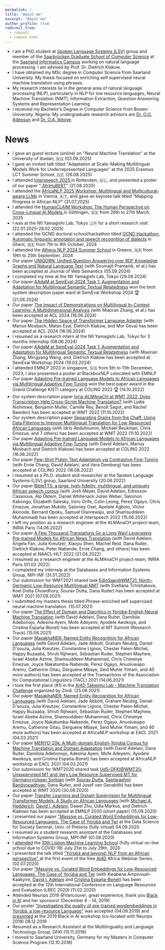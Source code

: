 ```yaml
---
permalink: /
title: "About me"
excerpt: "About me"
author_profile: true
redirect_from: 
  - /about/
  - /about.html
---
```

* I am a PhD student at <a href="https://www.lsv.uni-saarland.de/">Spoken Language Systems (LSV)</a> group and member of the <a href="https://www.graduateschool-computerscience.de/">Saarbrücken Graduate School of Computer Science</a> at the  <a href="https://saarland-informatics-campus.de/en/">Saarland Informatics Campus</a> working on natural language processing. I am advised by Prof. Dr. Dietrich Klakow. 
* I have obtained my MSc degree in Computer Science from Saarland University. My thesis focused on enriching self supervised neural machine translation using phrases.
* My research interests lie in the general area of natural language processing (NLP), particularly in NLP for low resource languages, Neural Machine Translation (NMT), Information Extraction, Question Answering Systems and Representation Learning.
* I received my Bachelor’s Degree in Computer Science from Bowen University, Nigeria. My undergraduate research advisors are <a href="https://www.researchgate.net/profile/Olajide-Adeosun">Dr. O.O. Adeosun</a> and <a href="https://scholar.google.com/citations?user=_SJ0QOoAAAAJ&hl=en">Dr. O.A. Ibitoye</a>.

News
======
* I gave an guest lecture (online) on "Neural Machine Translation" at the University of Ibadan, 🇳🇬 (03.09.2025) 
* I gave an invited talk titled "Adaptation at Scale: Making Multilingual Models Work for Underrepresented Languages" at the 2025 Erasmus LCT Summer School, 🇩🇪 (26.08.2025) 
* I attended <a href="https://sites.google.com/view/africanlp2025/home"> Interspeech 2025 </a> in Rotterdam, 🇳🇱, and presented a poster of our paper "<a href="https://www.isca-archive.org/interspeech_2025/alabi25_interspeech.html"> AfriHuBERT</a>" (21.08.2025)
* I attended the  <a href="https://sites.google.com/view/africanlp2025/home">AfricaNLP 2025 Workshop: Multilingual and Multicultural-aware LLMs</a> in Vienna, 🇦🇹, and gave an keynote talk titled "Mapping Progress in African NLP" (31.07.2025)
* I attended the  <a href="https://clap-lab.github.io/workshop.html"> HumanCLAIM Workshop: The Human Perspective on Cross-Lingual AI Models </a> in Göttingen, 🇩🇪 from  26th to 27th March, 2025
* I was at the NII Yamagishi Lab, Tokyo 🇯🇵 for a short research visit (22.01.2025-28.02.2025)
* I attended the GCND doctoral school/hackathon titled <a href="https://www.gcnd.ugent.be/en/gcnd-hackathon/">GCND Hackathon: Automatic linguistic annotation and speech recognition of dialects</a> in Ghent, 🇧🇪 from  7th to 9th October, 2024
* I attended the <a href="https://athnlp.github.io/2024/index.html">Athens NLP 2024 Summer School</a> in Greece, 🇬🇷 from  19th to 25th September, 2024
* Our paper <a href="https://www.sciencedirect.com/science/article/pii/S1570826824000192">UNIQORN: Unified Question Answering over RDF Knowledge Graphs and Natural Language Text</a> (with Soumajit Pramanik, et al.) has been accepted at Journal of Web Semantics (05.09.2024)
* I completed my time at the NII Yamagishi Lab, Tokyo (29.08.2024)
* Our paper <a href="https://aclanthology.org/2024.semeval-1.114.pdf">AAdaM at SemEval-2024 Task 1: Augmentation and Adaptation for Multilingual Semantic Textual Relatedness</a> won the best system description paper ward at SemEval Workshop 2024 🏆 (21.06.2024)
* Our paper <a href="https://aclanthology.org/2024.findings-acl.438.pdf">The Impact of Demonstrations on Multilingual In-Context Learning: A Multidimensional Analysis</a> (with Miaoran Zhang, et al.) has been accepted at ACL 2024 (16.06.2024)
* Our paper <a href="https://aclanthology.org/2024.semeval-1.114.pdf">The Hidden Space of Transformer Language Adapter</a> (with Marius Mosbach, Matan Eyal, Dietrich Klakow, and Mor Geva) has been accepted at ACL 2024 (16.06.2024)
* I resumed as a research intern at the NII Yamagishi Lab, Tokyo for 3 months internship (08.06.2024)
* Our paper <a href="https://aclanthology.org/2024.semeval-1.114.pdf">AAdaM at SemEval-2024 Task 1: Augmentation and Adaptation for Multilingual Semantic Textual Relatedness</a> (with Miaoran Zhang, Mingyang Wang, and, Dietrich Klakow has been accepted at SemEval Workshop 2024 (19.03.2024)
* I attended EMNLP 2023 in singapore, 🇸🇬 from  5th to 11th December, 2023, I also presented a poster at BlackboxNLP colocated with EMNLP
* Our paper <a href="https://aclanthology.org/2022.coling-1.382.pdf">Adapting Pre-trained Language Models to African Languages via Multilingual Adaptive Fine-Tuning</a> won the best paper award in the Grand Challenge KISTI category at COLING 2022 🏆 (14.10.2022) 
* Our system description paper <a href="">Inria-ALMAnaCH at WMT 2022: Does Transcription Help Cross-Script Machine Translation?</a> (with Lydia Nishimwe, Benjamin Muller, Camille Rey, Benoît Sagot, and Rachel Bawden) has been accepted at WMT 2022 (11.10.2022)
* Our system description paper <a href="https://arxiv.org/pdf/2210.10692.pdf">Separating Grains from the Chaff: Using Data Filtering to Improve Multilingual Translation for Low-Resourced African Languages</a> (with Idris Abdulmumin, Michael Beukman, Chris Emezue, and 7 others) has been accepted at WMT 2022 (11.10.2022)
* Our paper <a href="https://aclanthology.org/2022.coling-1.382.pdf">Adapting Pre-trained Language Models to African Languages via Multilingual Adaptive Fine-Tuning</a> (with David Adelani, Marius Mosbach and Dietrich Klakow) has been accepted at COLING 2022 (16.08.2022)
* Our paper <a href="https://aclanthology.org/2022.coling-1.377.pdf">Few-Shot Pidgin Text Adaptation via Contrastive Fine-Tuning</a> (with Ernie Chang, David Adelani, and Vera Demberg) has been accepted at COLING 2022 (16.08.2022)
* I resumed as a Ph.D. student and researcher at the Spoken Language Systems (LSV) group, Saarland University (20.06.2022)
* Our paper <a href="https://arxiv.org/abs/2207.03546">BibleTTS: a large, high-fidelity, multilingual, and uniquely African speech corpus</a> (with Josh Meyer, David Adelani, Edresson Casanova, Alp Öktem, Daniel Whitenack Julian Weber, Salomon Kabongo, Elizabeth Salesky, Iroro Orife, Colin Leong, Perez Ogayo, Chris Emezue, Jonathan Mukiibi, Salomey Osei, Apelete Agbolo, Victor Akinode, Bernard Opoku, Samuel Olanrewaju, and Shamsuddeen Muhammad) has been accepted at Interspeech 2022 (15.06.2022)
* I left my position as a research engineer at the ALMAnaCH project-team, INRIA Paris (14.06.2022)
* Our paper <a href="https://aclanthology.org/2022.naacl-main.223/">A Few Thousand Translations Go a Long Way! Leveraging Pre-trained Models for African News Translation</a> (with David Adelani, Angela Fan, Julia Kreutzer, Xiaoyu Shen, Machel Reid, Dana Ruiter, Dietrich Klakow, Peter Nabende, Ernie Chang, and others) has been accepted at NAACL-HLT 2022 (21.04.2022)
* I resumed as a research engineer at the ALMAnaCH project-team, INRIA Paris (01.02.2022)
* I completed my internsip at the Databases and Information Systems Group, MPI-INF (31.01.2022)
* Our submission for WMT2021 shared task <a href="https://aclanthology.org/2021.wmt-1.44/">EdinSaar@WMT21: North-Germanic Low-Resource Multilingual NMT</a> (with Svetlana Tchistiakova, Koel Dutta Chowdhury, Sourav Dutta, Dana Ruiter) has been accepted at WMT 2021 (07.09.2021)
* I submitted my masters thesis titled Phrase-enriched self supervised neural machine translation. (15.07.2021)
* Our paper <a href="https://aclanthology.org/2021.mtsummit-research.6/">The Effect of Domain and Diacritics in Yorùbá-English Neural Machine Translation</a> (with David Adelani, Dana Ruiter, Damilola Adebonojo, Adesina Ayeni, Mofe Adeyemi, Ayodele Awokoya, and Cristina España-Bonet) has been accepted at MT Summit (Research Track) (15.06.2021) 
* Our paper <a href="https://aclanthology.org/2021.tacl-1.66/">MasakhaNER: Named Entity Recognition for African Languages</a> (with David Adelani, Jade Abbott, Graham Neubig, Daniel D'souza, Julia Kreutzer, Constantine Lignos, Chester Palen-Michel, Happy Buzaaba, Shruti Rijhwani, Sebastian Ruder, Stephen Mayhew, Israel Abebe Azime, Shamsuddeen Muhammad, Chris Chinenye Emezue, Joyce Nakatumba-Nabende, Perez Ogayo, Anuoluwapo Aremu, Catherine Gitau, Derguene Mbaye, Seid Muhie Yimam, and 40 more authors) has been accepted at the Transactions of the Association for Computational Linguistics (TACL) 2021 (14.06.2021) 
* I took the first place (#1) in the <a href="https://zindi.africa/competitions/ai4d-takwimu-lab-machine-translation-challenge">AI4D Takwimu Lab - Machine Translation Challenge</a> organized by Zindi. (25.06.2021)
* Our paper <a href="https://arxiv.org/abs/2103.11811">MasakhaNER: Named Entity Recognition for African Languages</a> (with David Adelani, Jade Abbott, Graham Neubig, Daniel D'souza, Julia Kreutzer, Constantine Lignos, Chester Palen-Michel, Happy Buzaaba, Shruti Rijhwani, Sebastian Ruder, Stephen Mayhew, Israel Abebe Azime, Shamsuddeen Muhammad, Chris Chinenye Emezue, Joyce Nakatumba-Nabende, Perez Ogayo, Anuoluwapo Aremu, Catherine Gitau, Derguene Mbaye, Seid Muhie Yimam, and 40 more authors) has been accepted at AfricaNLP workshop at EACL 2021 (04.03.2021)
* Our paper <a href="https://arxiv.org/abs/2103.08647">MENYO-20k: A Multi-domain English-Yorùbá Corpus for Machine Translation and Domain Adaptation</a> (with David Adelani, Dana Ruiter, Damilola Adebonojo, Adesina Ayeni, Mofe Adeyemi, Ayodele Awokoya, and Cristina España-Bonet) has been accepted at AfricaNLP workshop at EACL 2021 (04.03.2021)
* Our submission for WMT2020 shared task <a href="https://aclanthology.org/2020.wmt-1.129.pdf">UdS-DFKI@WMT20: Unsupervised MT and Very Low Resource Supervised MT for
German↔Upper Sorbian</a> (with <a href="">Sourav Dutta</a>, <a href="">Saptarashmi Bandyopadhyay</a>, Dana
Ruiter, and Josef van Genabith) has been accepted at WMT 2020 (30.09.2020) 
* Our paper <a href="https://aclanthology.org/2020.emnlp-main.204/">Transfer Learning and Distant Supervision for Multilingual Transformer Models: A Study on African Languages</a> (with <a href="https://michael-hedderich.de/">Michael A. Hedderich</a>, <a href="https://dadelani.github.io/">David I. Adelani</a>, Dawei Zhu, Udia Markus, and Dietrich Klakow) has been accepted at EMNLP 2020 (short paper) (15.09.2020) 
* I presented our paper <a href = "https://aclanthology.org/2020.lrec-1.335/">"Massive vs. Curated Word Embeddings for Low-Resourced Languages. The Case of Yorùbá and Twi</a> at the Data Science for Society Seminar, Univ. of Pretoria (fully virtual) 04.09.2020
* I resumed as a student research assistant at the Databases and Information Systems Group, MPI-INF (01.09.2020)
* I <a href=" ajesujoba.github.io/files/Certificate LxMLS2020.pdf">attended</a> the <a href="http://lxmls.it.pt/2020">10th Lisbon Machine Learning School</a> (fully virtual on-line school due to COVID-19) July 21st to July 29th, 2020
* I presented the talk titled <a href=" ajesujoba.github.io/files/ai4d_webinar_NLP.pdf">"Yorùbá and beyond: NLP from an African perspective" </a> at the first event of the free <a href="https://ai4d.ai/">AI4D</a> Africa Webinar Series. (02.07.2020)
* Our paper <a href = "https://aclanthology.org/2020.lrec-1.335/">"Massive vs. Curated Word Embeddings for Low-Resourced Languages. The Case of Yorùbá and Twi</a> (with Kwabena Amponsah-Kaakyire, <a href="https://dadelani.github.io/">David I. Adelani</a> and <a href="https://www.cs.upc.edu/~cristinae">Cristina España-Bonet</a>) has been accepted at the 12th International Conference on Language Resources and Evaluation (LREC 2020) (11.02.2020) 
* Attended Neurips 2019 @Vancouver, great experience, thank you <a href="https://blackinai.github.io/">Black in AI</a> and her sponsors! (December 8 - 14, 2019) 
* Our poster <a href=" ajesujoba.github.io/files/Black_in_AI.pdf">"Investigating the quality of pre-trained wordembeddings in Yorùbá, a low-resource Language"</a> was accepted (04.09.2019) and <a href=" ajesujoba.github.io/images/IMG_2203.JPG">presented</a> at the 2019 Black in AI workshop (co-located with Neurips 2019) 08.12.2019
* Resumed as a Research Assistant at the Multilinguality and Language Technology Group, DFKI (15.11.2019)
* I moved to Saarland University, Germany for my Masters in Computer Science Program (12.10.2018)
